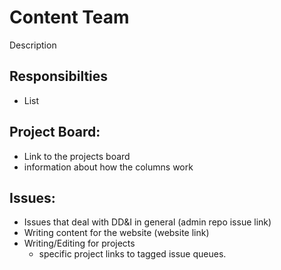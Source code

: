 # Content Team

Description

## Responsibilties
- List

## Project Board:
- Link to the projects board
- information about how the columns work

## Issues:
- Issues that deal with DD&I in general (admin repo issue link)
- Writing content for the website (website link)
- Writing/Editing for projects
    - specific project links to tagged issue queues.

